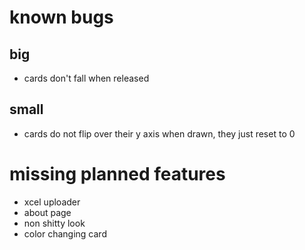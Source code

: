 # known bugs
## big
* cards don't fall when released
## small
* cards do not flip over their y axis when drawn, they just reset to 0

# missing planned features
* xcel uploader
* about page
* non shitty look
* color changing card